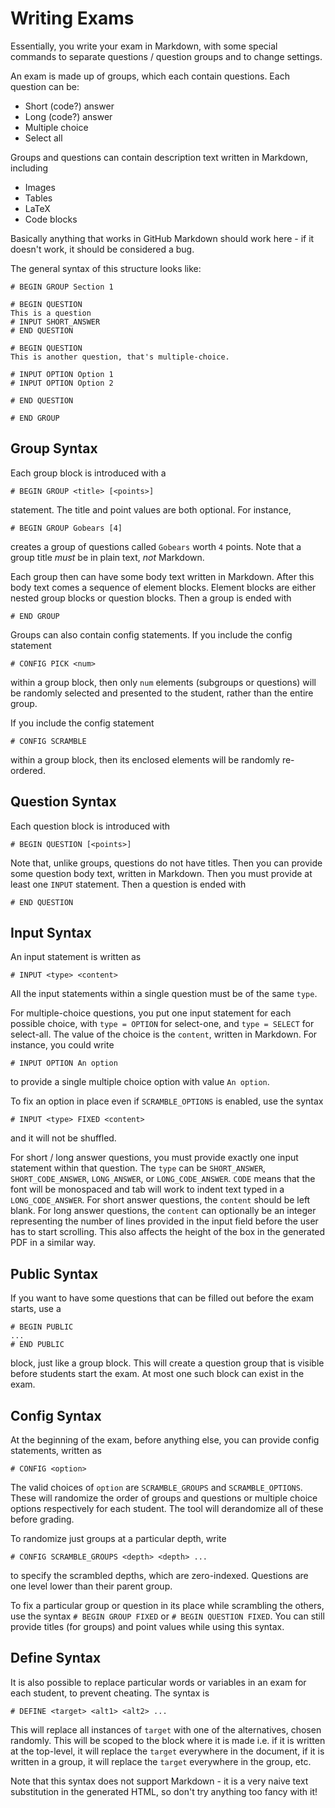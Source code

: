 # Writing Exams

Essentially, you write your exam in Markdown, with some special commands to 
separate questions / question groups and to change settings.

An exam is made up of groups, which each contain questions. 
Each question can be:
 - Short (code?) answer
 - Long (code?) answer
 - Multiple choice
 - Select all
 
Groups and questions can contain description text written in Markdown, including
 - Images
 - Tables
 - LaTeX
 - Code blocks

Basically anything that works in GitHub Markdown should work here - if it doesn't work,
it should be considered a bug.

The general syntax of this structure looks like:
```
# BEGIN GROUP Section 1

# BEGIN QUESTION
This is a question
# INPUT SHORT_ANSWER
# END QUESTION

# BEGIN QUESTION
This is another question, that's multiple-choice.

# INPUT OPTION Option 1
# INPUT OPTION Option 2

# END QUESTION

# END GROUP
```

## Group Syntax
Each group block is introduced with a 
```
# BEGIN GROUP <title> [<points>]
```
statement. The title and point values are both optional. For instance,
```
# BEGIN GROUP Gobears [4]
```
creates a group of questions called `Gobears` worth `4` points. Note that a group title
_must_ be in plain text, _not_ Markdown.

Each group then can have some body text written in Markdown. After this body text comes a
sequence of element blocks. Element blocks are either nested group blocks or question blocks. Then a group is ended with
```
# END GROUP
```

Groups can also contain config statements. If you include the config statement
```
# CONFIG PICK <num>
```
within a group block, then only `num` elements (subgroups or questions) will be randomly selected and presented to the student, rather than the entire group.

If you include the config statement
```
# CONFIG SCRAMBLE
```
within a group block, then its enclosed elements will be randomly re-ordered.


## Question Syntax
Each question block is introduced with
```
# BEGIN QUESTION [<points>]
```
Note that, unlike groups, questions do not have titles. Then you can provide some question
body text, written in Markdown. Then you must provide at least one `INPUT` statement. Then
a question is ended with
```
# END QUESTION
```

## Input Syntax
An input statement is written as
```
# INPUT <type> <content>
```
All the input statements within a single question must be of the same `type`.

For multiple-choice questions, you put one input statement for each possible choice, 
with `type = OPTION` for select-one, and `type = SELECT` for select-all. The value of the choice
is the `content`, written in Markdown. For instance, you could write
```
# INPUT OPTION An option
```
to provide a single multiple choice option with value `An option`.

To fix an option in place even if `SCRAMBLE_OPTIONS` is enabled, use the syntax
```
# INPUT <type> FIXED <content>
```
and it will not be shuffled.

For short / long answer questions, you must provide exactly one input statement within that question.
The `type` can be `SHORT_ANSWER`, `SHORT_CODE_ANSWER`, `LONG_ANSWER`, or `LONG_CODE_ANSWER`. `CODE` 
means that the font will be monospaced and tab will work to indent text typed in a `LONG_CODE_ANSWER`.
For short answer questions, the `content` should be left blank. For long answer questions, the `content`
can optionally be an integer representing the number of lines provided in the input field before the user
has to start scrolling. This also affects the height of the box in the generated PDF in a similar way.

## Public Syntax
If you want to have some questions that can be filled out before the exam starts, use a
```
# BEGIN PUBLIC
...
# END PUBLIC
```
block, just like a group block. This will create a question group that is visible before students start the
exam. At most one such block can exist in the exam.

## Config Syntax
At the beginning of the exam, before anything else, you can provide config statements, written as
```
# CONFIG <option>
```
The valid choices of `option` are `SCRAMBLE_GROUPS` and `SCRAMBLE_OPTIONS`. These will
randomize the order of groups and questions or multiple choice options respectively for each student. The tool
will derandomize all of these before grading.

To randomize just groups at a particular depth, write 
```
# CONFIG SCRAMBLE_GROUPS <depth> <depth> ...
```
to specify the scrambled depths, which are zero-indexed. Questions are one level lower than their parent group.

To fix a particular group or question in its place while scrambling the others, use the syntax 
`# BEGIN GROUP FIXED` or `# BEGIN QUESTION FIXED`. You can still provide titles (for groups) and point values 
while using this syntax.

## Define Syntax
It is also possible to replace particular words or variables in an exam for each student, to prevent cheating.
The syntax is
```
# DEFINE <target> <alt1> <alt2> ...
```
This will replace all instances of `target` with one of the alternatives, chosen randomly. This will be scoped to
the block where it is made i.e. if it is written at the top-level, it will replace the `target` everywhere in the document,
if it is written in a group, it will replace the `target` everywhere in the group, etc.

Note that this syntax does not support Markdown - it is a very naive text substitution in the generated HTML, so don't
try anything too fancy with it!
